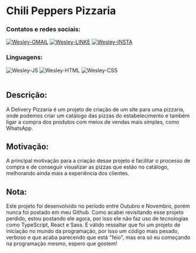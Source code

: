 # Chili Peppers Pizzaria

### Contatos e redes sociais:
<div style="display: inline_block">
  <a href="mailto:wesleyara.contato@gmail.com"><img alt="Wesley-GMAIL" src="https://img.shields.io/badge/Gmail-D14836?style=for-the-badge&logo=gmail&logoColor=white"></a>
  <a href="https://www.linkedin.com/in/wesley-gomes-de-araújo-534a66221/"><img alt="Wesley-LINKE" src="https://img.shields.io/badge/LinkedIn-0077B5?style=for-the-badge&logo=linkedin&logoColor=white"></a>
  <a href="https://www.instagram.com/wesleyaraujo_w/"><img alt="Wesley-INSTA" src="https://img.shields.io/badge/Instagram-E4405F?style=for-the-badge&logo=instagram&logoColor=white"></a> 
</div>

### Linguagens:
<div style="display: inline_block;">
  <img alt="Wesley-JS" src="https://img.shields.io/badge/JavaScript-323330?style=for-the-badge&logo=javascript&logoColor=F7DF1E">
  <img alt="Wesley-HTML" src="https://img.shields.io/badge/HTML5-E34F26?style=for-the-badge&logo=html5&logoColor=white">
  <img alt="Wesley-CSS" src="https://img.shields.io/badge/CSS3-1572B6?style=for-the-badge&logo=css3&logoColor=white">
</div>
<br>

## Descrição:
A Delivery Pizzaria é um projeto de criação de um site para uma pizzaria, onde podemos criar um catálogo das pizzas do estabelecimento e também ligar a compra dos produtos com meios de vendas mais simples, como WhatsApp.

## Motivação:
A principal motivação para a criação desse projeto é facilitar o processo de compra e de conseguir visualizar as pizzas que estão no catálogo, melhorando ainda mais a experiência dos clientes.

## Nota:
Este projeto foi desenvolvido no período entre Outubro e Novembro, porém nunca foi postado em meu Github. Como acabei revisitando esse projeto perdido, estou postando ele agora, por isso ele não faz uso de tecnologias como TypeScript, React e Sass. É válido ressaltar que foi um projeto de iniciação no mundo da programação, por isso um código mais pesado, verboso e que acaba parecendo que está "feio", mas era só eu começando na programação mesmo, espero que gostem!